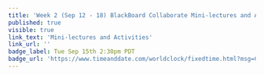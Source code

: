 ```yaml
---
title: 'Week 2 (Sep 12 - 18) BlackBoard Collaborate Mini-lectures and Activities'
published: true
visible: true
link_text: 'Mini-lectures and Activities'
link_url: ''
badge_label: Tue Sep 15th 2:30pm PDT
badge_url: 'https://www.timeanddate.com/worldclock/fixedtime.html?msg=CMPT-363+Mini-lectures+and+Activities&iso=20200915T1430&p1=256&ah=1&am=50'
---
```

